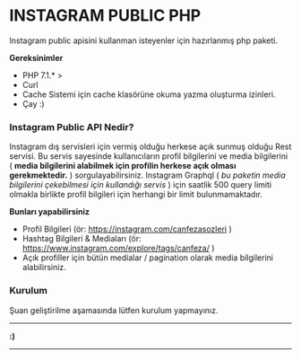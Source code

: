 # INSTAGRAM PUBLIC PHP
Instagram public apisini kullanman isteyenler için hazırlanmış php paketi.

**Gereksinimler**
  - PHP 7.1.* >
  - Curl
  - Cache Sistemi için cache klasörüne okuma yazma oluşturma izinleri.
  - Çay :)

### Instagram Public API Nedir?
Instagram dış servisleri için vermiş olduğu herkese açık sunmuş olduğu Rest servisi. Bu servis sayesinde kullanıcıların profil bilgilerini ve media bilgilerini ( **media bilgilerini alabilmek için profilin herkese açık olması gerekmektedir.** ) sorgulayabilirsiniz. Instagram Graphql ( *bu paketin media bilgilerini çekebilmesi için kullandığı servis* )  için saatlik 500 query limiti olmakla birlikte profil bilgileri için  herhangi bir limit bulunmamaktadır.


**Bunları yapabilirsiniz**
  - Profil Bilgileri (ör: https://instagram.com/canfezasozleri )
  - Hashtag Bilgileri & Mediaları (ör: https://www.instagram.com/explore/tags/canfeza/ )
  - Açık profiller için bütün medialar / pagination olarak media bilgilerini alabilirsiniz.

### Kurulum
Şuan geliştirilme aşamasında lütfen kurulum yapmayınız.

*** 
**:)**
***
